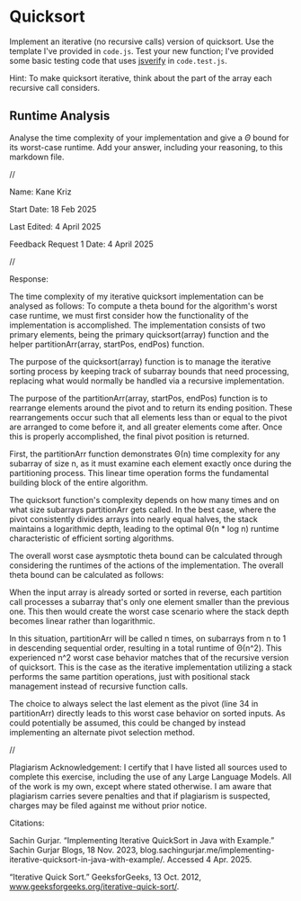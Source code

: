 # Quicksort

Implement an iterative (no recursive calls) version of quicksort. Use the
template I've provided in `code.js`. Test your new function; I've provided some
basic testing code that uses [jsverify](https://jsverify.github.io/) in
`code.test.js`.

Hint: To make quicksort iterative, think about the part of the array each
recursive call considers.

## Runtime Analysis

Analyse the time complexity of your implementation and give a $\Theta$ bound for
its worst-case runtime. Add your answer, including your reasoning, to this
markdown file.


//


Name: Kane Kriz

Start Date: 18 Feb 2025

Last Edited: 4 April 2025

Feedback Request 1 Date: 4 April 2025


//


Response: 

The time complexity of my iterative quicksort implementation can be analysed as follows: 
To compute a theta bound for the algorithm's worst case runtime, we must first consider how the functionality of the implementation is accomplished.
The implementation consists of two primary elements, being the primary quicksort(array) function and the helper partitionArr(array, startPos, endPos) function.

The purpose of the quicksort(array) function is to manage the iterative sorting process by keeping track of subarray bounds that need processing, replacing what would normally be handled via a recursive implementation. 

The purpose of the partitionArr(array, startPos, endPos) function is to rearrange elements around the pivot and to return its ending position.
These rearrangements occur such that all elements less than or equal to the pivot are arranged to come before it, and all greater elements come after.
Once this is properly accomplished, the final pivot position is returned. 

First, the partitionArr function demonstrates Θ(n) time complexity for any subarray of size n, as it must examine each element exactly once during the partitioning process. 
This linear time operation forms the fundamental building block of the entire algorithm. 

The quicksort function's complexity depends on how many times and on what size subarrays partitionArr gets called.
In the best case, where the pivot consistently divides arrays into nearly equal halves, the stack maintains a logarithmic depth, leading to the optimal Θ(n * log n) runtime characteristic of efficient sorting algorithms.

The overall worst case aysmptotic theta bound can be calculated through considering the runtimes of the actions of the implementation.
The overall theta bound can be calculated as follows: 

When the input array is already sorted or sorted in reverse, each partition call processes a subarray that's only one element smaller than the previous one.
This then would create the worst case scenario where the stack depth becomes linear rather than logarithmic.

In this situation, partitionArr will be called n times, on subarrays from n to 1 in descending sequential order, resulting in a total runtime of Θ(n^2). 
This experienced n^2 worst case behavior matches that of the recursive version of quicksort.
This is the case as the iterative implementation utilizing a stack performs the same partition operations, just with positional stack management instead of recursive function calls.

The choice to always select the last element as the pivot (line 34 in partitionArr) directly leads to this worst case behavior on sorted inputs.
As could potentially be assumed, this could be changed by instead implementing an alternate pivot selection method.


//


Plagiarism Acknowledgement: I certify that I have listed all sources used to complete this exercise, including the use of any Large Language Models. All of the work is my own, except where stated otherwise. I am aware that plagiarism carries severe penalties and that if plagiarism is suspected, charges may be filed against me without prior notice.


Citations:

Sachin Gurjar. “Implementing Iterative QuickSort in Java with Example.” Sachin Gurjar Blogs, 18 Nov. 2023, blog.sachingurjar.me/implementing-iterative-quicksort-in-java-with-example/. Accessed 4 Apr. 2025.

“Iterative Quick Sort.” GeeksforGeeks, 13 Oct. 2012, www.geeksforgeeks.org/iterative-quick-sort/.
